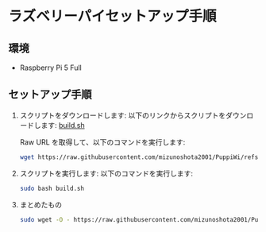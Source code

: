 # ラズベリーパイセットアップ手順

## 環境

- Raspberry Pi 5 Full

## セットアップ手順

1. スクリプトをダウンロードします:
   以下のリンクからスクリプトをダウンロードします:
   [build.sh](https://github.com/mizunoshota2001/PuppiWi/blob/main/RaspberryPi/assets/build.sh)

   Raw URL を取得して、以下のコマンドを実行します:

   ```bash
   wget https://raw.githubusercontent.com/mizunoshota2001/PuppiWi/refs/heads/pi5/RaspberryPi/assets/build.sh
   ```

2. スクリプトを実行します:
   以下のコマンドを実行します:

   ```bash
   sudo bash build.sh
   ```

3. まとめたもの
   ```bash
   sudo wget -O - https://raw.githubusercontent.com/mizunoshota2001/PuppiWi/refs/heads/pi5/RaspberryPi/assets/build.sh | bash
   ```
